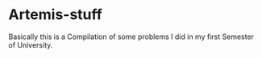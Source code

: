 # Artemis-stuff

Basically this is a Compilation of some problems I did in my first Semester of University.
